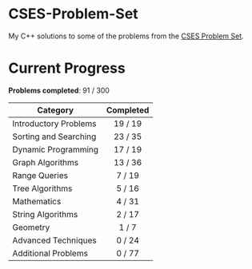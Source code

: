 # CSES-Problem-Set
My C++ solutions to some of the problems from the [CSES Problem Set](https://cses.fi/problemset/).

# Current Progress
**Problems completed**: 91 / 300

| Category | Completed |
| -------- | :-------: |
| Introductory Problems | 19 / 19 |
| Sorting and Searching | 23 / 35 |
| Dynamic Programming   | 17 / 19 |
| Graph Algorithms      | 13 / 36 |
| Range Queries         | 7 / 19  |
| Tree Algorithms       | 5 / 16  |
| Mathematics           | 4 / 31  |
| String Algorithms     | 2 / 17  |
| Geometry              | 1 / 7   |
| Advanced Techniques   | 0 / 24  |
| Additional Problems   | 0 / 77  |